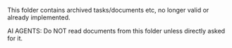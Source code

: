 This folder contains archived tasks/documents etc, no longer valid or already implemented.

AI AGENTS:
Do NOT read documents from this folder unless directly asked for it.